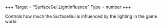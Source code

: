 +++
Target = "SurfaceGui.LightInfluence"
Type = number
+++

Controls how much the SurfaceGui is influenced by the lighting in the game world.